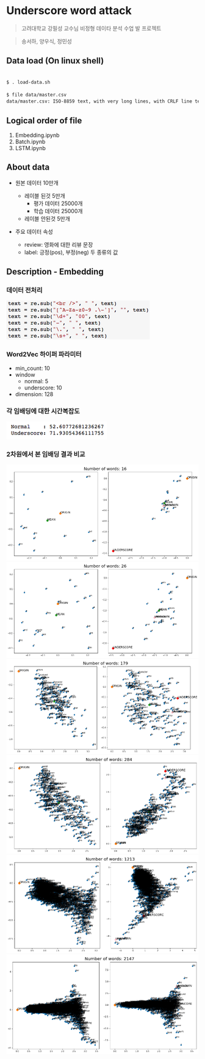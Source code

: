 # Underscore word attack

> 고려대학교 강필성 교수님 비정형 데이타 분석 수업 발 프로젝트

> 송서하, 양우식, 정민성

## Data load (On linux shell)

```bash

$ . load-data.sh

$ file data/master.csv
data/master.csv: ISO-8859 text, with very long lines, with CRLF line terminators

```

## Logical order of file

1. Embedding.ipynb
2. Batch.ipynb
3. LSTM.ipynb

## About data

- 원본 데이터 10만개
     - 레이블 된것 5만개
        - 평가 데이터 25000개
        - 학습 데이터 25000개
     - 레이블 안된것 5만개

- 주요 데이터 속성
    - review: 영화에 대한 리뷰 문장
    - label: 긍정(pos),  부정(neg) 두 종류의 값
    
## Description - Embedding


### 데이터 전처리

![](./img/1.png)

### Word2Vec 하이퍼 파라미터

- min_count: 10
- window
    - normal: 5
    - underscore: 10
- dimension: 128

### 각 임배딩에 대한 시간복잡도

![](./img/2.png)

### 2차원에서 본 임배딩 결과 비교

![](./img/3.png)
![](./img/4.png)
![](./img/5.png)
![](./img/6.png)
![](./img/7.png)
![](./img/8.png)